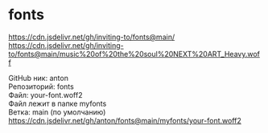 # fonts
https://cdn.jsdelivr.net/gh/inviting-to/fonts@main/  
https://cdn.jsdelivr.net/gh/inviting-to/fonts@main/music%20of%20the%20soul%20NEXT%20ART_Heavy.woff  

GitHub ник: anton  
Репозиторий: fonts  
Файл: your-font.woff2  
Файл лежит в папке myfonts  
Ветка: main (по умолчанию)  
https://cdn.jsdelivr.net/gh/anton/fonts@main/myfonts/your-font.woff2  

